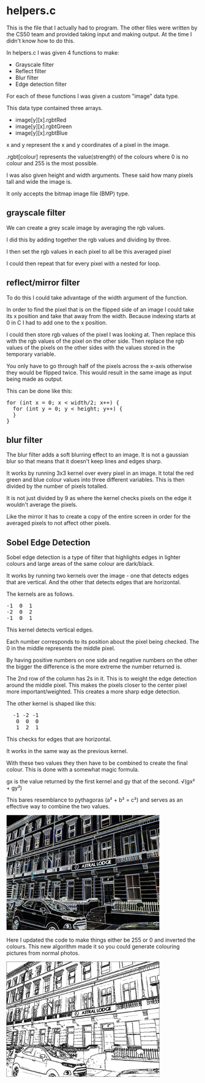 # helpers.c

This is the file that I actually had to program.
  The other files were written by the CS50 team and provided taking input and making output.
  At the time I didn't know how to do this.
  
In helpers.c I was given 4 functions to make:
* Grayscale filter
* Reflect filter
* Blur filter
* Edge detection filter

For each of these functions I was given a custom "image" data type.

This data type contained three arrays.
* image[y][x].rgbtRed
* image[y][x].rgbtGreen
* image[y][x].rgbtBlue

x and y represent the x and y coordinates of a pixel in the image.

.rgbt[colour] represents the value(strength) of the colours where 0 is no colour and 255 is the most possible.

I was also given height and width arguments. 
  These said how many pixels tall and wide the image is.

It only accepts the bitmap image file (BMP) type.

## grayscale filter

We can create a grey scale image by averaging the rgb values.

I did this by adding together the rgb values and dividing by three.

I then set the rgb values in each pixel to all be this averaged pixel

I could then repeat that for every pixel with a nested for loop.

## reflect/mirror filter

To do this I could take advantage of the width argument of the function.

In order to find the pixel that is on the flipped side of an image I could take its x position and take that away from the width.
  Because indexing starts at 0 in C I had to add one to the x position.
 
I could then store rgb values of the pixel I was looking at.
  Then replace this with the rgb values of the pixel on the other side.
  Then replace the rgb values of the pixels on the other sides with the values stored in the temporary variable.
 
You only have to go through half of the pixels across the x-axis otherwise they would be flipped twice.
  This would result in the same image as input being made as output.

This can be done like this:

<pre>
for (int x = 0; x < width/2; x++) {
  for (int y = 0; y < height; y++) {
  }
}
</pre>
  
## blur filter

The blur filter adds a soft blurring effect to an image. It is not a gaussian blur so that means that it doesn't keep lines and edges sharp.

It works by running 3x3 kernel over every pixel in an image.
  It total the red green and blue colour values into three different variables.
  This is then divided by the number of pixels totalled.
  
It is not just divided by 9 as where the kernel checks pixels on the edge it wouldn't average the pixels.

Like the mirror it has to create a copy of the entire screen in order for the averaged pixels to not affect other pixels.

## Sobel Edge Detection

Sobel edge detection is a type of filter that highlights edges in lighter colours and large areas of the same colour are dark/black.

It works by running two kernels over the image - one that detects edges that are vertical.
And the other that detects edges that are horizontal.

The kernels are as follows.

<pre>
-1  0  1
-2  0  2
-1  0  1
</pre>

This kernel detects vertical edges.

Each number corresponds to its position about the pixel being checked.
The 0 in the middle represents the middle pixel.

By having positive numbers on one side and negative numbers on the other the bigger the difference is the more extreme the number returned is.

The 2nd row of the column has 2s in it. 
  This is to weight the edge detection around the middle pixel.
  This makes the pixels closer to the center pixel more important/weighted.
  This creates a more sharp edge detection.
  
The other kernel is shaped like this:

<pre>
  -1 -2 -1
   0  0  0
   1  2  1
</pre>

This checks for edges that are horizontal.

It works in the same way as the previous kernel.

With these two values they then have to be combined to create the final colour.
  This is done with a somewhat magic formula.
 
 gx is the value returned by the first kernel and gy that of the second.
 √(gx² + gy²)
 
 This bares resemblance to pythagoras (a² + b² = c²) and serves as an effective way to combine the two values.

<img src="https://github.com/metazine/cs50/blob/main/week4/filter/astralEdge.png" alt="Edge detection image" style="width:400px;"/>


Here I updated the code to make things either be 255 or 0 and inverted the colours.
  This new algorithm made it so you could generate colouring pictures from normal photos.
  
<img src="https://github.com/metazine/cs50/blob/main/week4/filter/colouringImage.png" alt="Edge detection image" style="width:400px; display:inline;"/>





